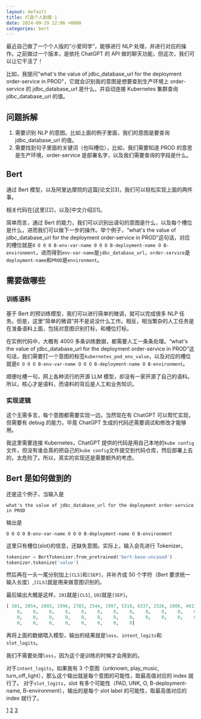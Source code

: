 ```yaml
---
layout: default
title: 打造个人助理-1
date: 2024-09-29 22:06 +0800
categories: bert
---
```


最近自己做了一个个人版的“小爱同学”，能够进行 NLP 处理，并进行对应的操作。之前做过一个版本，是依托 ChatGPT 的 API 做的聊天功能，但这次，我们可以让它干活了！

比如，我提问"what's the value of jdbc_database_url for the deployment order-service in PROD"，它就会识别我的意图是想要查到生产环境上 order-service 的 jdbc_database_url 是什么，并自动连接 Kubernetes 集群查询 jdbc_database_url 的值。

## 问题拆解

1. 需要识别 NLP 的意图。比如上面的例子里面，我们的意图是要查询 jdbc_database_url 的值。
2. 需要找到句子里面的关键词（也叫槽位），比如，我们需要知道 PROD 的意思是生产环境，order-service 是部署名字，以及我们需要查询的字段是什么。

## Bert

通过 Bert 模型，以及阿里达摩院的这篇[论文][3]，我们可以轻松实现上面的两件事。

相关代码在[这里][2]，以及[中文介绍][1]。

简单而言，通过 Bert 的能力，我们可以识别出语句的意图是什么，以及每个槽位是什么，进而我们可以做下一步的操作。举个例子，“what's the value of jdbc_database_url for the deployment order-service in PROD”这句话，对应的槽位就是`O O O O B-env-var-name O O O B-deployment-name O B-environment`，进而得到`env-var-name`是`jdbc_database_url`，`order-service`是`deployment-name`和`PROD`是`environment`。

## 需要做哪些

### 训练语料

基于 Bert 的预训练模型，我们可以进行简单的微调，就可以完成很多 NLP 任务。但是，这里“简单的微调”并不是说没什么工作。相反，相当繁杂的人工任务是在准备语料上面，包括对意图识别打标，和槽位打标。

在实例代码中，大概有 4000 多条训练数据，都需要人工一条条处理。“what's the value of jdbc_database_url for the deployment order-service in PROD”这句话，我们需要打一个意图的标签`kubernetes_pod_env_value`，以及对应的槽位就是`O O O O B-env-var-name O O O B-deployment-name O B-environment`。

顺便吐槽一句，网上各种流行的开源 LLM 模型，却没有一家开源了自己的语料。所以，核心才是语料，而语料的背后是人工和业务知识。

### 实现逻辑

这个无需多言，每个意图都需要实现一边。当然现在有 ChatGPT 可以帮忙实现，但需要有 debug 的能力，毕竟 ChatGPT 生成的代码还需要调试和修改才能够用。

我这里需要连接 Kubernetes，ChatGPT 提供的代码是用自己本地的`kube config`文件，但没有谁会真的把自己的`kube config`文件提交到代码仓库，然后部署上去的，太危险了。所以，真实的实现还是需要额外的考虑。

## Bert 是如何做到的

还是这个例子，当输入是

```raw
what's the value of jdbc_database_url for the deployment order-service in PROD
```

输出是

```raw
O O O O B-env-var-name O O O B-deployment-name O B-environment
```

这里只有槽位(slot)的信息，还缺失意图。实际上，输入会先进行 Tokenizer。

```python
tokenizer = BertTokenizer.from_pretrained('bert-base-uncased')
tokenizer.tokenize('value')
```

然后再在一头一尾分别加上`[CLS]`和`[SEP]`，并补齐成 50 个字符（Bert 要求统一输入长度）,`[CLS]`就是用来做意图识别的。

最后输出大概是这样，`101`就是`[CLS]`, `102`就是`[SEP]`。

```python
[ 101, 2054, 2003, 1996, 2783, 2544, 1997, 5310, 6337, 2326, 2006, 4013, 2094,  102,
    0,    0,    0,    0,    0,    0,    0,    0,    0,    0,    0,    0,    0,    0,
    0,    0,    0,    0,    0,    0,    0,    0,    0,    0,    0,    0,    0,    0,
    0,    0,    0,    0,    0,    0,    0,    0]
```

再将上面的数据喂入模型，输出的结果就是`loss`、`intent_logits`和`slot_logits`。

我们不需要处理`loss`，因为这个是训练的时候才会用到的。

对于`intent_logits`，如果我有 3 个意图（unknown, play_music, turn_off_light），那么这个输出就是每个意图的可能性，取最高值对应的 index 就行了。
对于`slot_logits`，slot 有多个可能性（PAD, UNK, O, B-deployment-name, B-environment），输出的是每个 slot label 的可能性，取最高值对应的 index 就行了。

[1](https://zhuanlan.zhihu.com/p/520836494)
[2](https://github.com/monologg/JointBERT/tree/master)
[3](https://arxiv.org/abs/1902.10909)
